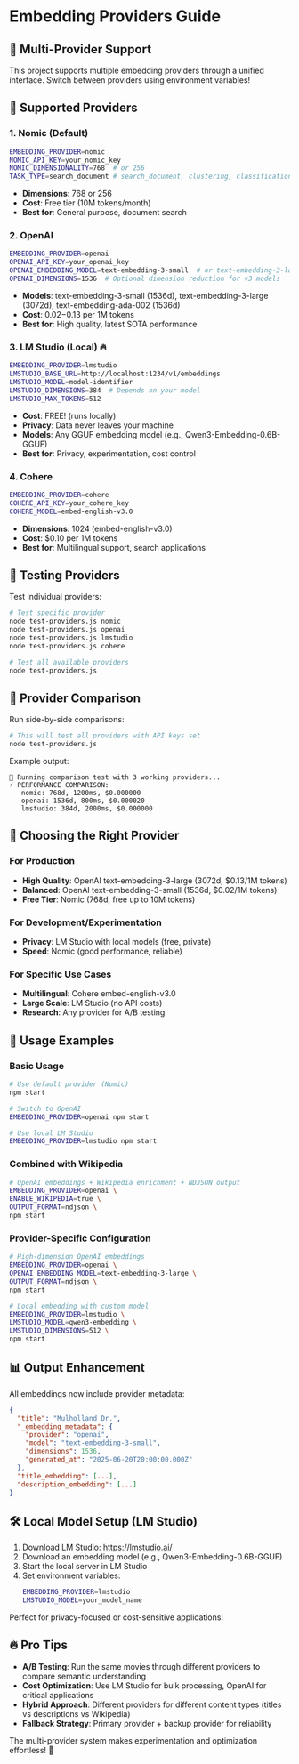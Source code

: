 # Embedding Providers Guide

## 🚀 Multi-Provider Support

This project supports multiple embedding providers through a unified interface. Switch between providers using environment variables!

## 🔧 Supported Providers

### 1. **Nomic** (Default)
```bash
EMBEDDING_PROVIDER=nomic
NOMIC_API_KEY=your_nomic_key
NOMIC_DIMENSIONALITY=768  # or 256
TASK_TYPE=search_document # search_document, clustering, classification
```
- **Dimensions**: 768 or 256
- **Cost**: Free tier (10M tokens/month)
- **Best for**: General purpose, document search

### 2. **OpenAI**
```bash
EMBEDDING_PROVIDER=openai
OPENAI_API_KEY=your_openai_key
OPENAI_EMBEDDING_MODEL=text-embedding-3-small  # or text-embedding-3-large
OPENAI_DIMENSIONS=1536  # Optional dimension reduction for v3 models
```
- **Models**: text-embedding-3-small (1536d), text-embedding-3-large (3072d), text-embedding-ada-002 (1536d)
- **Cost**: $0.02-$0.13 per 1M tokens
- **Best for**: High quality, latest SOTA performance

### 3. **LM Studio** (Local) 🔥
```bash
EMBEDDING_PROVIDER=lmstudio
LMSTUDIO_BASE_URL=http://localhost:1234/v1/embeddings
LMSTUDIO_MODEL=model-identifier
LMSTUDIO_DIMENSIONS=384  # Depends on your model
LMSTUDIO_MAX_TOKENS=512
```
- **Cost**: FREE! (runs locally)
- **Privacy**: Data never leaves your machine
- **Models**: Any GGUF embedding model (e.g., Qwen3-Embedding-0.6B-GGUF)
- **Best for**: Privacy, experimentation, cost control

### 4. **Cohere**
```bash
EMBEDDING_PROVIDER=cohere
COHERE_API_KEY=your_cohere_key
COHERE_MODEL=embed-english-v3.0
```
- **Dimensions**: 1024 (embed-english-v3.0)
- **Cost**: $0.10 per 1M tokens
- **Best for**: Multilingual support, search applications

## 🧪 Testing Providers

Test individual providers:
```bash
# Test specific provider
node test-providers.js nomic
node test-providers.js openai
node test-providers.js lmstudio
node test-providers.js cohere

# Test all available providers
node test-providers.js
```

## 🔬 Provider Comparison

Run side-by-side comparisons:
```bash
# This will test all providers with API keys set
node test-providers.js
```

Example output:
```
🔬 Running comparison test with 3 working providers...
⚡ PERFORMANCE COMPARISON:
   nomic: 768d, 1200ms, $0.000000
   openai: 1536d, 800ms, $0.000020
   lmstudio: 384d, 2000ms, $0.000000
```

## 🎯 Choosing the Right Provider

### For Production
- **High Quality**: OpenAI text-embedding-3-large (3072d, $0.13/1M tokens)
- **Balanced**: OpenAI text-embedding-3-small (1536d, $0.02/1M tokens)  
- **Free Tier**: Nomic (768d, free up to 10M tokens)

### For Development/Experimentation
- **Privacy**: LM Studio with local models (free, private)
- **Speed**: Nomic (good performance, reliable)

### For Specific Use Cases
- **Multilingual**: Cohere embed-english-v3.0
- **Large Scale**: LM Studio (no API costs)
- **Research**: Any provider for A/B testing

## 🚀 Usage Examples

### Basic Usage
```bash
# Use default provider (Nomic)
npm start

# Switch to OpenAI
EMBEDDING_PROVIDER=openai npm start

# Use local LM Studio
EMBEDDING_PROVIDER=lmstudio npm start
```

### Combined with Wikipedia
```bash
# OpenAI embeddings + Wikipedia enrichment + NDJSON output
EMBEDDING_PROVIDER=openai \
ENABLE_WIKIPEDIA=true \
OUTPUT_FORMAT=ndjson \
npm start
```

### Provider-Specific Configuration
```bash
# High-dimension OpenAI embeddings
EMBEDDING_PROVIDER=openai \
OPENAI_EMBEDDING_MODEL=text-embedding-3-large \
OUTPUT_FORMAT=ndjson \
npm start

# Local embedding with custom model
EMBEDDING_PROVIDER=lmstudio \
LMSTUDIO_MODEL=qwen3-embedding \
LMSTUDIO_DIMENSIONS=512 \
npm start
```

## 📊 Output Enhancement

All embeddings now include provider metadata:
```json
{
  "title": "Mulholland Dr.",
  "_embedding_metadata": {
    "provider": "openai",
    "model": "text-embedding-3-small", 
    "dimensions": 1536,
    "generated_at": "2025-06-20T20:00:00.000Z"
  },
  "title_embedding": [...],
  "description_embedding": [...]
}
```

## 🛠️ Local Model Setup (LM Studio)

1. Download LM Studio: https://lmstudio.ai/
2. Download an embedding model (e.g., Qwen3-Embedding-0.6B-GGUF)
3. Start the local server in LM Studio
4. Set environment variables:
   ```bash
   EMBEDDING_PROVIDER=lmstudio
   LMSTUDIO_MODEL=your_model_name
   ```

Perfect for privacy-focused or cost-sensitive applications!

## 🔥 Pro Tips

- **A/B Testing**: Run the same movies through different providers to compare semantic understanding
- **Cost Optimization**: Use LM Studio for bulk processing, OpenAI for critical applications
- **Hybrid Approach**: Different providers for different content types (titles vs descriptions vs Wikipedia)
- **Fallback Strategy**: Primary provider + backup provider for reliability

The multi-provider system makes experimentation and optimization effortless! 🚀